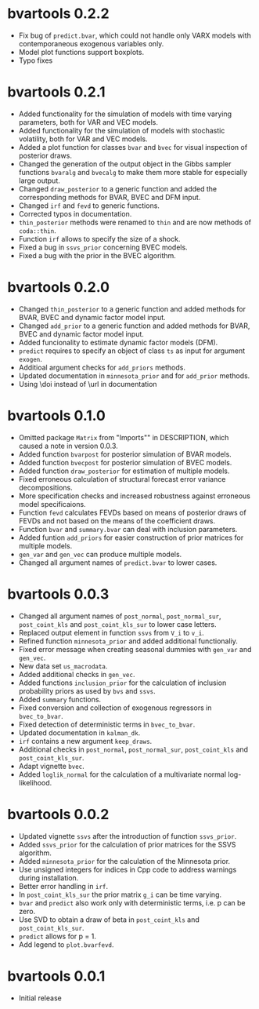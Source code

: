 # bvartools 0.2.2

* Fix bug of `predict.bvar`, which could not handle only VARX models with contemporaneous exogenous variables only.
* Model plot functions support boxplots.
* Typo fixes

# bvartools 0.2.1

* Added functionality for the simulation of models with time varying parameters, both for VAR and VEC models.
* Added functionality for the simulation of models with stochastic volatility, both for VAR and VEC models.
* Added a plot function for classes `bvar` and `bvec` for visual inspection of posterior draws.
* Changed the generation of the output object in the Gibbs sampler functions `bvaralg` and `bvecalg` to make them more stable for especially large output.
* Changed `draw_posterior` to a generic function and added the corresponding methods for BVAR, BVEC and DFM input.
* Changed `irf` and `fevd` to generic functions.
* Corrected typos in documentation.
* `thin_posterior` methods were renamed to `thin` and are now methods of `coda::thin`.
* Function `irf` allows to specify the size of a shock.
* Fixed a bug in `ssvs_prior` concerning BVEC models.
* Fixed a bug with the prior in the BVEC algorithm.

# bvartools 0.2.0

* Changed `thin_posterior` to a generic function and added methods for BVAR, BVEC and dynamic factor model input.
* Changed `add_prior` to a generic function and added methods for BVAR, BVEC and dynamic factor model input.
* Added funcionality to estimate dynamic factor models (DFM).
* `predict` requires to specify an object of class `ts` as input for argument `exogen`.
* Additioal argument checks for `add_priors` methods.
* Updated documentation in `minnesota_prior` and for `add_prior` methods.
* Using \doi instead of \url in documentation

# bvartools 0.1.0

* Omitted package `Matrix` from "Imports"" in DESCRIPTION, which caused a note in version 0.0.3.
* Added function `bvarpost` for posterior simulation of BVAR models.
* Added function `bvecpost` for posterior simulation of BVEC models.
* Added function `draw_posterior` for estimation of multiple models.
* Fixed erroneous calculation of structural forecast error variance decompositions.
* More specification checks and increased robustness against erroneous model specificaions.
* Function `fevd` calculates FEVDs based on means of posterior draws of FEVDs and not based on the means of the coefficient draws.
* Function `bvar` and `summary.bvar` can deal with inclusion parameters.
* Added funtion `add_priors` for easier construction of prior matrices for multiple models.
* `gen_var` and `gen_vec` can produce multiple models.
* Changed all argument names of `predict.bvar` to lower cases.

# bvartools 0.0.3

* Changed all argument names of `post_normal`, `post_normal_sur`, `post_coint_kls` and `post_coint_kls_sur` to lower case letters.
* Replaced output element in function `ssvs` from `V_i` to `v_i`.
* Refined function `minnesota_prior` and added additional functionaliy.
* Fixed error message when creating seasonal dummies with `gen_var` and `gen_vec`.
* New data set `us_macrodata`.
* Added additional checks in `gen_vec`.
* Added functions `inclusion_prior` for the calculation of inclusion probability priors as used by `bvs` and `ssvs`.
* Added `summary` functions.
* Fixed conversion and collection of exogenous regressors in `bvec_to_bvar`.
* Fixed detection of deterministic terms in `bvec_to_bvar`.
* Updated documentation in `kalman_dk`.
* `irf` contains a new argument `keep_draws`.
* Additional checks in `post_normal`, `post_normal_sur`, `post_coint_kls` and `post_coint_kls_sur`.
* Adapt vignette `bvec`.
* Added `loglik_normal` for the calculation of a multivariate normal log-likelihood.

# bvartools 0.0.2

* Updated vignette `ssvs` after the introduction of function `ssvs_prior`.
* Added `ssvs_prior` for the calculation of prior matrices for the SSVS algorithm.
* Added `minnesota_prior` for the calculation of the Minnesota prior.
* Use unsigned integers for indices in Cpp code to address warnings during installation.
* Better error handling in `irf`.
* In `post_coint_kls_sur` the prior matrix `g_i` can be time varying.
* `bvar` and `predict` also work only with deterministic terms, i.e. p can be zero.
* Use SVD to obtain a draw of beta in `post_coint_kls` and `post_coint_kls_sur`.
* `predict` allows for p = 1.
* Add legend to `plot.bvarfevd`.

# bvartools 0.0.1

* Initial release